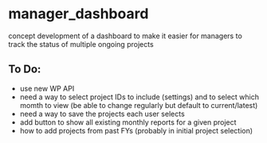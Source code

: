 # manager_dashboard
concept development of a dashboard to make it easier for managers to track the status of multiple ongoing projects

## To Do:
* use new WP API
* need a way to select project IDs to include (settings) and to select which momth to view (be able to change regularly but default to current/latest)
* need a way to save the projects each user selects
* add button to show all existing monthly reports for a given project
* how to add projects from past FYs (probably in initial project selection)
